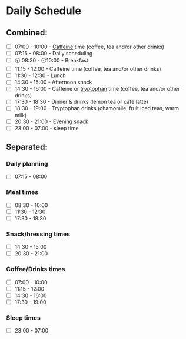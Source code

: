 # Daily Schedule

  ## Combined:
  - [ ] 07:00 - 10:00 - [Caffeine](https://en.wikipedia.org/wiki/Caffeine) time (coffee, tea and/or other drinks)
  - [ ] 07:15 - 08:00 - Daily scheduling
  - [ ] 🕣 08:30 - 🕙10:00 - Breakfast
  - [ ] 11:15 - 12:00 - Caffeine time (coffee, tea and/or other drinks)
  - [ ] 11:30 - 12:30 - Lunch
  - [ ] 14:30 - 15:00 - Afternoon snack
  - [ ] 14:30 - 16:00 - Caffeine or [tryptophan](https://en.wikipedia.org/wiki/Tryptophan) time (coffee, tea and/or other drinks)
  - [ ] 17:30 - 18:30 - Dinner & drinks (lemon tea or café latte)
  - [ ] 18:30 - 19:00 - Tryptophan drinks (chamomile, fruit iced teas, warm milk)
  - [ ] 20:30 - 21:00 - Evening snack
  - [ ] 23:00 - 07:00 - sleep time

## Separated:

  ### Daily planning
  - [ ] 07:15 - 08:00

  ### Meal times
  - [ ] 08:30 - 10:00
  - [ ] 11:30 - 12:30
  - [ ] 17:30 - 18:30

  ### Snack/hressing times
  - [ ] 14:30 - 15:00
  - [ ] 20:30 - 21:00

  ### Coffee/Drinks times
  - [ ] 07:00 - 10:00
  - [ ] 11:15 - 12:00
  - [ ] 14:30 - 16:00
  - [ ] 17:30 - 19:00

  ### Sleep times
  - [ ] 23:00 - 07:00
